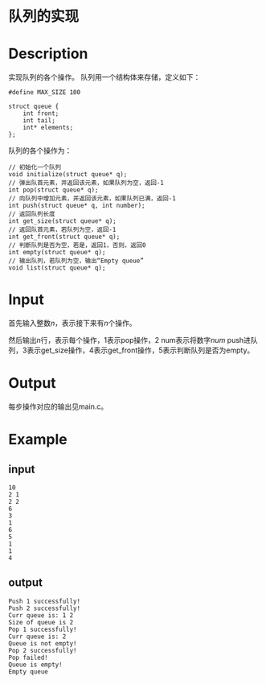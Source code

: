 # 队列的实现

# Description
实现队列的各个操作。
队列用一个结构体来存储，定义如下：
```
#define MAX_SIZE 100

struct queue {
	int front;
	int tail;
	int* elements;
};
```
队列的各个操作为：
```
// 初始化一个队列
void initialize(struct queue* q);
// 弹出队首元素，并返回该元素，如果队列为空，返回-1
int pop(struct queue* q);
// 向队列中增加元素，并返回该元素，如果队列已满，返回-1
int push(struct queue* q, int number);
// 返回队列长度
int get_size(struct queue* q);
// 返回队首元素，若队列为空，返回-1
int get_front(struct queue* q);
// 判断队列是否为空，若是，返回1，否则，返回0
int empty(struct queue* q);
// 输出队列，若队列为空，输出“Empty queue”
void list(struct queue* q);
```
# Input
首先输入整数$n$，表示接下来有$n$个操作。

然后输出$n$行，表示每个操作，1表示pop操作，2 num表示将数字$num$ push进队列，3表示get_size操作，4表示get_front操作，5表示判断队列是否为empty。

# Output
每步操作对应的输出见main.c。

# Example
## input
```
10
2 1
2 2
6
3
1
6
5
1
1
4

```
## output
```
Push 1 successfully!
Push 2 successfully!
Curr queue is: 1 2
Size of queue is 2
Pop 1 successfully!
Curr queue is: 2
Queue is not empty!
Pop 2 successfully!
Pop failed!
Queue is empty!
Empty queue

```
